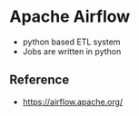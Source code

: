 # Apache Airflow
- python based ETL system
- Jobs are written in python

## Reference
- https://airflow.apache.org/
